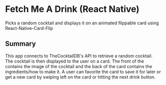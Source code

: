 # Fetch Me A Drink (React Native)
Picks a random cocktail and displays it on an animated flippable card using React-Native-Card-Flip

## Summary
This app connects to TheCocktailDB's API to retrieve a random cocktail. The cocktail is then displayed to the user on a card. The front of the contains the image of the cocktail and the back of the card contains the ingredients/how to make it. A user can favorite the card to save it for later or get a new card by swiping left on the card or hitting the next drink button.
